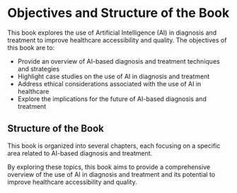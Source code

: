 Objectives and Structure of the Book
===========================================================

This book explores the use of Artificial Intelligence (AI) in diagnosis and treatment to improve healthcare accessibility and quality. The objectives of this book are to:

* Provide an overview of AI-based diagnosis and treatment techniques and strategies
* Highlight case studies on the use of AI in diagnosis and treatment
* Address ethical considerations associated with the use of AI in healthcare
* Explore the implications for the future of AI-based diagnosis and treatment

Structure of the Book
---------------------

This book is organized into several chapters, each focusing on a specific area related to AI-based diagnosis and treatment.

By exploring these topics, this book aims to provide a comprehensive overview of the use of AI in diagnosis and treatment and its potential to improve healthcare accessibility and quality.
